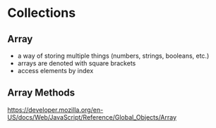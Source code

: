 # Collections

## Array

- a way of storing multiple things (numbers, strings, booleans, etc.)
- arrays are denoted with square brackets
- access elements by index

## Array Methods
https://developer.mozilla.org/en-US/docs/Web/JavaScript/Reference/Global_Objects/Array